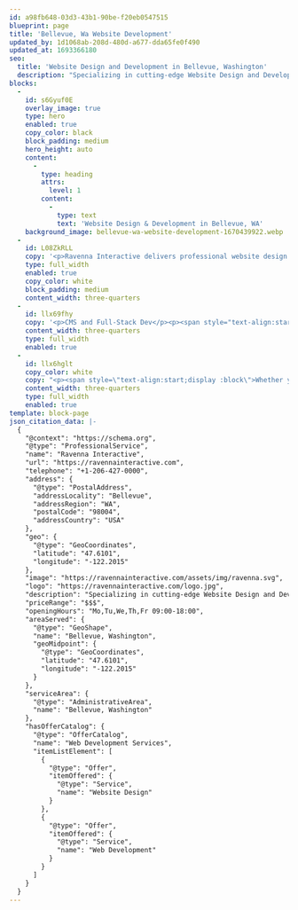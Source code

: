 ```yaml
---
id: a98fb648-03d3-43b1-90be-f20eb0547515
blueprint: page
title: 'Bellevue, Wa Website Development'
updated_by: 1d1068ab-208d-480d-a677-dda65fe0f490
updated_at: 1693366180
seo:
  title: 'Website Design and Development in Bellevue, Washington'
  description: "Specializing in cutting-edge Website Design and Development services in Bellevue, Washington. Transform your online presence with responsive design, intuitive UI, and robust back-end solutions. Let's build your digital future together!"
blocks:
  -
    id: s6Gyuf0E
    overlay_image: true
    type: hero
    enabled: true
    copy_color: black
    block_padding: medium
    hero_height: auto
    content:
      -
        type: heading
        attrs:
          level: 1
        content:
          -
            type: text
            text: 'Website Design & Development in Bellevue, WA'
    background_image: bellevue-wa-website-development-1670439922.webp
  -
    id: L08ZkRLL
    copy: '<p>Ravenna Interactive delivers professional website design services in Bellevue. Look no further than experienced professionals who specialize in complete web solutions at an affordable price. From creating custom designs that match your business’s vision to crafting a user-friendly interface, these knowledgeable experts can provide the help you need.</p><h2><strong>Stunning Website Design</strong></h2><p><span style="text-align:start;display :block">In the heart of the Pacific Northwest&#039;s tech corridor, Bellevue Web Design stands as a beacon of innovation and excellence. Situated in a city that is becoming increasingly synonymous with technology and entrepreneurship, our web design services offer a sophisticated blend of creativity and technical prowess. We understand that a website is more than a digital storefront; it&#039;s a vital touchpoint between your brand and your audience. Our team of expert designers and developers utilize state-of-the-art technologies and best practices to craft websites that are not just visually stunning but also highly functional, ensuring a superior user experience.</span></p><p><span style="text-align:start;display :block">As a leading provider of web design services in Bellevue, we pride ourselves on delivering solutions that are tailored to meet the unique needs of our diverse clientele. From small businesses and startups to large corporations, our approach is always rooted in a deep understanding of your objectives, target audience, and market trends. We employ a comprehensive strategy that incorporates responsive design, intuitive navigation, and compelling content to engage your audience and drive conversions. Our commitment to quality and attention to detail sets us apart, making us the go-to choice for businesses looking to make a lasting impact in the digital landscape.</span><br></p>'
    type: full_width
    enabled: true
    copy_color: white
    block_padding: medium
    content_width: three-quarters
  -
    id: llx69fhy
    copy: '<p>CMS and Full-Stack Dev</p><p><span style="text-align:start;display :block">As we pivot to the specialized solutions we offer, it&#039;s crucial to spotlight our expertise in CMS and Full Stack Development. Based in the unique tech community of Bellevue, we recognize the imperative for businesses to have agile, scalable digital solutions. Our Content Management Systems are engineered with you—the client—in mind, allowing you the freedom to seamlessly update and manage content, all while maintaining the integrity of site performance and design. This hands-on control equips you to swiftly adapt to market changes and customer demands.</span></p><p><span style="text-align:start;display :block">Transitioning from content management to the structural foundation of your digital platform, our Full Stack Development services truly set us apart. We are well-versed in handling every layer of technical development, be it server-side functionalities or crafting an intuitive front-end user experience. Utilizing cutting-edge technology and industry best practices, our Bellevue-based team delivers comprehensive solutions that are both robust and scalable. So whether you&#039;re a burgeoning startup or an established enterprise, our Full Stack Development services offer a harmonized approach, aligning perfectly with your overall business strategy and specific technological requisites.</span></p><p><a title="Laravel Full Stack Dev" href="statamic://entry::0c623e4f-08d3-4367-9592-ab966a7a23cf">Learn More <br><br></a></p>'
    content_width: three-quarters
    type: full_width
    enabled: true
  -
    id: llx6hglt
    copy_color: white
    copy: "<p><span style=\"text-align:start;display :block\">Whether you need website development, social app development, or application development, you can rely on our capable team of professionals. We have what it takes to give your website the edge over your competition while adding measurable value to your bottom line. We look forward to providing the website design, web development, and marketing services you can depend on to take your business to new heights.</span></p><h2><strong><span style=\"text-align:start;display :block\">Let’s Meet</span></strong></h2><p><span style=\"text-align:start;display :block\">We do our most effective work face-to-face. Contact us to discuss your website needs in Bellevue, WA by calling us at (206) 427-0000 or send an email to\_<a href=\"https://web.archive.org/web/20220814035347/mailto:tj@ravennainteractive.com\">tj@ravennainteractive.com</span></a></p>"
    content_width: three-quarters
    type: full_width
    enabled: true
template: block-page
json_citation_data: |-
  {
    "@context": "https://schema.org",
    "@type": "ProfessionalService",
    "name": "Ravenna Interactive",
    "url": "https://ravennainteractive.com",
    "telephone": "+1-206-427-0000",
    "address": {
      "@type": "PostalAddress",
      "addressLocality": "Bellevue",
      "addressRegion": "WA",
      "postalCode": "98004",
      "addressCountry": "USA"
    },
    "geo": {
      "@type": "GeoCoordinates",
      "latitude": "47.6101",
      "longitude": "-122.2015"
    },
    "image": "https://ravennainteractive.com/assets/img/ravenna.svg",
    "logo": "https://ravennainteractive.com/logo.jpg",
    "description": "Specializing in cutting-edge Website Design and Development services in Bellevue, Washington. Transform your online presence with responsive design, intuitive UI, and robust back-end solutions.",
    "priceRange": "$$$",
    "openingHours": "Mo,Tu,We,Th,Fr 09:00-18:00",
    "areaServed": {
      "@type": "GeoShape",
      "name": "Bellevue, Washington",
      "geoMidpoint": {
        "@type": "GeoCoordinates",
        "latitude": "47.6101",
        "longitude": "-122.2015"
      }
    },
    "serviceArea": {
      "@type": "AdministrativeArea",
      "name": "Bellevue, Washington"
    },
    "hasOfferCatalog": {
      "@type": "OfferCatalog",
      "name": "Web Development Services",
      "itemListElement": [
        {
          "@type": "Offer",
          "itemOffered": {
            "@type": "Service",
            "name": "Website Design"
          }
        },
        {
          "@type": "Offer",
          "itemOffered": {
            "@type": "Service",
            "name": "Web Development"
          }
        }
      ]
    }
  }
---
```

